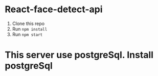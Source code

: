 # React-face-detect-api

1. Clone this repo
2. Run `npm install`
3. Run `npm start`

# This server use postgreSql. Install postgreSql
